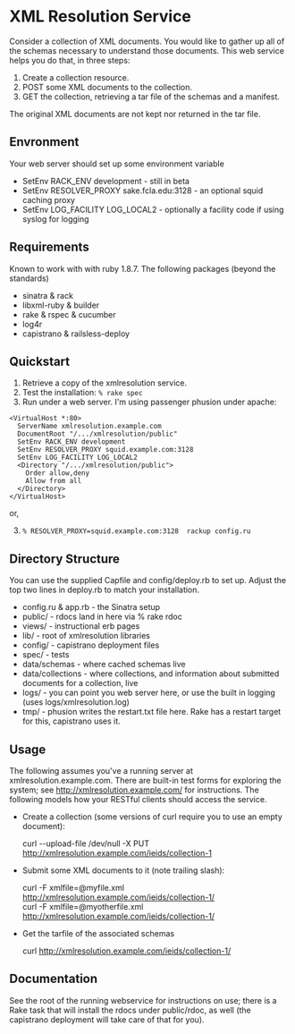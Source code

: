 XML Resolution Service
======================
Consider a collection of XML documents.  You would like to gather up all of the schemas necessary
to understand those documents.  This web service helps you do that, in three steps:

  1. Create a collection resource.
  2. POST some XML documents to the collection.
  3. GET the collection, retrieving a tar file of the schemas and a manifest.

The original XML documents are not kept nor returned in the tar file.

Envronment
----------

Your web server should set up some environment variable

  * SetEnv RACK_ENV development - still in beta
  * SetEnv RESOLVER_PROXY sake.fcla.edu:3128 - an optional squid caching proxy
  * SetEnv LOG_FACILITY LOG_LOCAL2 - optionally a facility code if using syslog for logging

Requirements
------------
Known to work with with ruby 1.8.7. The following packages (beyond the standards)

  * sinatra & rack
  * libxml-ruby & builder
  * rake & rspec & cucumber
  * log4r
  * capistrano & railsless-deploy 

Quickstart
----------

  1. Retrieve a copy of the xmlresolution service.  
  2. Test the installation:  `% rake spec`
  3. Run under a web server.  I'm using passenger phusion under apache:
	
	<VirtualHost *:80>
	  ServerName xmlresolution.example.com
	  DocumentRoot "/.../xmlresolution/public"
	  SetEnv RACK_ENV development
	  SetEnv RESOLVER_PROXY squid.example.com:3128
	  SetEnv LOG_FACILITY LOG_LOCAL2
	  <Directory "/.../xmlresolution/public">
	    Order allow,deny
	    Allow from all
 	  </Directory>
	</VirtualHost>

or, 

  3. `% RESOLVER_PROXY=squid.example.com:3128  rackup config.ru`


Directory Structure
-------------------
You can use the supplied Capfile and config/deploy.rb to set up. Adjust
the top two lines in deploy.rb to match your installation.

 * config.ru & app.rb - the Sinatra setup
 * public/            - rdocs land in here via % rake rdoc
 * views/             - instructional erb pages
 * lib/               - root of xmlresolution libraries
 * config/            - capistrano deployment files
 * spec/              - tests
 * data/schemas       - where cached schemas live
 * data/collections   - where collections, and information about submitted documents for a collection, live
 * logs/              - you can point you web server here, or use the built in logging (uses logs/xmlresolution.log)
 * tmp/               - phusion writes the restart.txt file here.  Rake has a restart target for this, capistrano uses it. 


Usage
-----

The following assumes you've a running server at xmlresolution.example.com.
There are built-in test forms for exploring the system; see http://xmlresolution.example.com/ for
instructions.  The following models how your RESTful clients should access the service.

 * Create a collection (some versions of curl require you to use an empty document):
	 
	curl --upload-file /dev/null -X PUT http://xmlresolution.example.com/ieids/collection-1
	
 * Submit some XML documents to it (note trailing slash):
	
	curl -F xmlfile=@myfile.xml http://xmlresolution.example.com/ieids/collection-1/	
	curl -F xmlfile=@myotherfile.xml http://xmlresolution.example.com/ieids/collection-1/
	
 * Get the tarfile of the associated schemas
	
	curl http://xmlresolution.example.com/ieids/collection-1/
	


Documentation
-------------
See the root of the running webservice for instructions on use; there is
a Rake task that will install the rdocs under public/rdoc, as well (the
capistrano deployment will take care of that for you).


